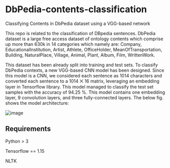 # DbPedia-contents-classification
Classifying Contents in DbPedia dataset using a VGG-based network

This repo is related to the classification of DBpedia sentences. DbPedia dataset is a large free access dataset of ontology contents which comprise up more than 630k in 14 categories which namely are: Company, EducationalInstitution, Artist, Athlete, OfficeHolder, MeanOfTransportation, Building, NaturalPlace, Village, Animal, Plant, Album, Film, WrittenWork. 

This dataset has been already split into training and test sets. To classify DbPedia contexts, a new VGG-based CNN model has been designed. Since this model is a CNN, we considered each sentence as 1014 characters and converted each sentence to a 1014 ⨉ 16 matrix, leveraging an embedding layer in Tensorflow library. This model managed to classify the test set samples with the accuracy of 94.25 %. This model contains one embedding layer, 9 convolution layers, and three fully-connected layers. The below fig. shows the model architecture:

![image](https://user-images.githubusercontent.com/41271921/162592784-21d3d556-4012-41cd-92ff-e691ac3349bd.png)
 

## Requirements
Python > 3

Tensorflow == 1.15 

NLTK

